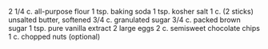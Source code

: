 2 1/4 c. all-purpose flour
1 tsp. baking soda
1 tsp. kosher salt 
1 c. (2 sticks) unsalted butter, softened 
3/4 c. granulated sugar
3/4 c. packed brown sugar
1 tsp. pure vanilla extract
2 large eggs
2 c. semisweet chocolate chips
1 c. chopped nuts (optional)